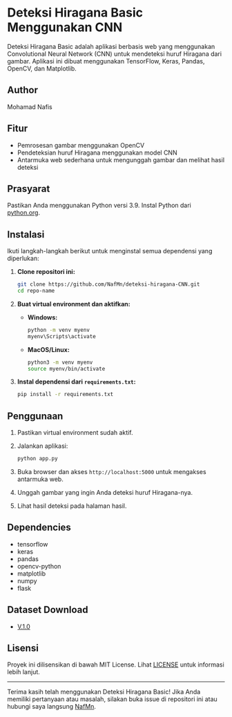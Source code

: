 # Deteksi Hiragana Basic Menggunakan CNN

Deteksi Hiragana Basic adalah aplikasi berbasis web yang menggunakan Convolutional Neural Network (CNN) untuk mendeteksi huruf Hiragana dari gambar. Aplikasi ini dibuat menggunakan TensorFlow, Keras, Pandas, OpenCV, dan Matplotlib.

## Author

Mohamad Nafis

## Fitur

- Pemrosesan gambar menggunakan OpenCV
- Pendeteksian huruf Hiragana menggunakan model CNN
- Antarmuka web sederhana untuk mengunggah gambar dan melihat hasil deteksi

## Prasyarat

Pastikan Anda menggunakan Python versi 3.9. Instal Python dari [python.org](https://www.python.org/downloads/release/python-390/).

## Instalasi

Ikuti langkah-langkah berikut untuk menginstal semua dependensi yang diperlukan:

1. **Clone repositori ini:**

    ```bash
    git clone https://github.com/NafMn/deteksi-hiragana-CNN.git
    cd repo-name
    ```

2. **Buat virtual environment dan aktifkan:**

    - **Windows:**
      ```bash
      python -m venv myenv
      myenv\Scripts\activate
      ```

    - **MacOS/Linux:**
      ```bash
      python3 -m venv myenv
      source myenv/bin/activate
      ```

3. **Instal dependensi dari `requirements.txt`:**

    ```bash
    pip install -r requirements.txt
    ```

## Penggunaan

1. Pastikan virtual environment sudah aktif.

2. Jalankan aplikasi:

    ```bash
    python app.py
    ```

3. Buka browser dan akses `http://localhost:5000` untuk mengakses antarmuka web.

4. Unggah gambar yang ingin Anda deteksi huruf Hiragana-nya.

5. Lihat hasil deteksi pada halaman hasil.

## Dependencies

- tensorflow
- keras
- pandas
- opencv-python
- matplotlib
- numpy
- flask

## Dataset Download
- [V.1.0](https://github.com/NafMn/deteksi-hiragana-CNN/releases/tag/dataset)

## Lisensi

Proyek ini dilisensikan di bawah MIT License. Lihat [LICENSE](./License) untuk informasi lebih lanjut.

---

Terima kasih telah menggunakan Deteksi Hiragana Basic! Jika Anda memiliki pertanyaan atau masalah, silakan buka issue di repositori ini atau hubungi saya langsung [NafMn](mailto:nafis@nafisdvlp.my.id).
